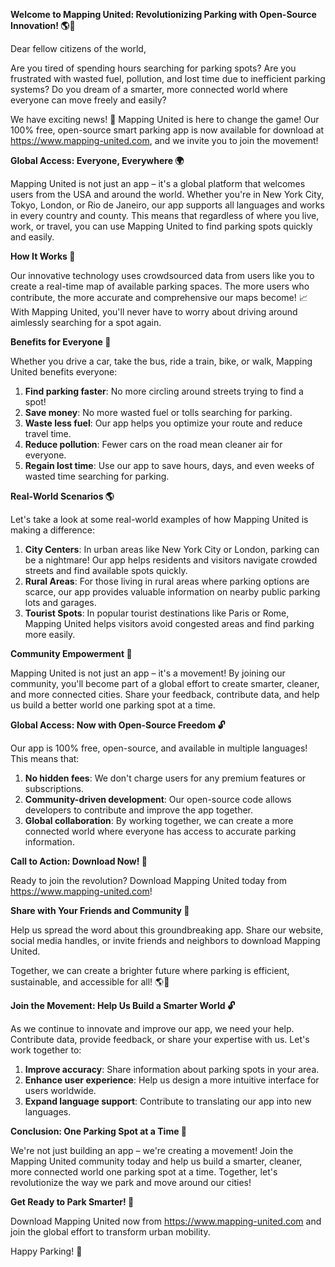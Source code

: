 **Welcome to Mapping United: Revolutionizing Parking with Open-Source Innovation! 🌎🚗**

Dear fellow citizens of the world,

Are you tired of spending hours searching for parking spots? Are you frustrated with wasted fuel, pollution, and lost time due to inefficient parking systems? Do you dream of a smarter, more connected world where everyone can move freely and easily?

We have exciting news! 🎉 Mapping United is here to change the game! Our 100% free, open-source smart parking app is now available for download at https://www.mapping-united.com, and we invite you to join the movement!

**Global Access: Everyone, Everywhere 🌍**

Mapping United is not just an app – it's a global platform that welcomes users from the USA and around the world. Whether you're in New York City, Tokyo, London, or Rio de Janeiro, our app supports all languages and works in every country and county. This means that regardless of where you live, work, or travel, you can use Mapping United to find parking spots quickly and easily.

**How It Works 🤔**

Our innovative technology uses crowdsourced data from users like you to create a real-time map of available parking spaces. The more users who contribute, the more accurate and comprehensive our maps become! 📈 With Mapping United, you'll never have to worry about driving around aimlessly searching for a spot again.

**Benefits for Everyone 🌟**

Whether you drive a car, take the bus, ride a train, bike, or walk, Mapping United benefits everyone:

1. **Find parking faster**: No more circling around streets trying to find a spot!
2. **Save money**: No more wasted fuel or tolls searching for parking.
3. **Waste less fuel**: Our app helps you optimize your route and reduce travel time.
4. **Reduce pollution**: Fewer cars on the road mean cleaner air for everyone.
5. **Regain lost time**: Use our app to save hours, days, and even weeks of wasted time searching for parking.

**Real-World Scenarios 🌎**

Let's take a look at some real-world examples of how Mapping United is making a difference:

1. **City Centers**: In urban areas like New York City or London, parking can be a nightmare! Our app helps residents and visitors navigate crowded streets and find available spots quickly.
2. **Rural Areas**: For those living in rural areas where parking options are scarce, our app provides valuable information on nearby public parking lots and garages.
3. **Tourist Spots**: In popular tourist destinations like Paris or Rome, Mapping United helps visitors avoid congested areas and find parking more easily.

**Community Empowerment 🌟**

Mapping United is not just an app – it's a movement! By joining our community, you'll become part of a global effort to create smarter, cleaner, and more connected cities. Share your feedback, contribute data, and help us build a better world one parking spot at a time.

**Global Access: Now with Open-Source Freedom 🔓**

Our app is 100% free, open-source, and available in multiple languages! This means that:

1. **No hidden fees**: We don't charge users for any premium features or subscriptions.
2. **Community-driven development**: Our open-source code allows developers to contribute and improve the app together.
3. **Global collaboration**: By working together, we can create a more connected world where everyone has access to accurate parking information.

**Call to Action: Download Now! 📲**

Ready to join the revolution? Download Mapping United today from https://www.mapping-united.com!

**Share with Your Friends and Community 🌟**

Help us spread the word about this groundbreaking app. Share our website, social media handles, or invite friends and neighbors to download Mapping United.

Together, we can create a brighter future where parking is efficient, sustainable, and accessible for all! 🌎🚗

**Join the Movement: Help Us Build a Smarter World 🔓**

As we continue to innovate and improve our app, we need your help. Contribute data, provide feedback, or share your expertise with us. Let's work together to:

1. **Improve accuracy**: Share information about parking spots in your area.
2. **Enhance user experience**: Help us design a more intuitive interface for users worldwide.
3. **Expand language support**: Contribute to translating our app into new languages.

**Conclusion: One Parking Spot at a Time 🚗**

We're not just building an app – we're creating a movement! Join the Mapping United community today and help us build a smarter, cleaner, more connected world one parking spot at a time. Together, let's revolutionize the way we park and move around our cities!

**Get Ready to Park Smarter! 🚗**

Download Mapping United now from https://www.mapping-united.com and join the global effort to transform urban mobility.

Happy Parking! 🎉